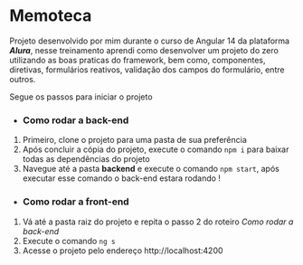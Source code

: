 # Memoteca

<p>Projeto desenvolvido por mim durante o curso de Angular 14 da plataforma <em><strong>Alura</strong></em>, nesse treinamento aprendi como desenvolver um projeto do zero utilizando as boas praticas do framework, bem como, componentes, diretivas, formulários reativos, validação dos campos do formulário, entre outros.</p>

Segue os passos para iniciar o projeto 

* <h3>Como rodar a back-end</h3>

1. Primeiro, clone o projeto para uma pasta de sua preferência
2. Após concluir a cópia do projeto, execute o comando `npm i` para baixar todas as dependências do projeto
3. Navegue até a pasta <strong>backend</strong> e execute o comando `npm start`, após executar esse comando o back-end estara rodando ! 

* <h3>Como rodar a front-end</h3>

1. Vá até a pasta raiz do projeto e repita o passo 2 do roteiro <em>Como rodar a back-end</em>
2. Execute o comando `ng s`
3. Acesse o projeto pelo endereço http://localhost:4200
